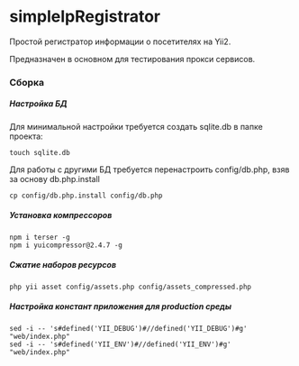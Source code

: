 
# simpleIpRegistrator

Простой регистратор информации о посетителях на Yii2.

Предназначен в основном для тестирования прокси сервисов.

### Сборка

##### Настройка БД

Для минимальной настройки требуется создать sqlite.db в папке проекта:  

```
touch sqlite.db
```

Для работы с другими БД требуется перенастроить config/db.php, взяв за основу db.php.install  

```
cp config/db.php.install config/db.php
```

##### Установка компрессоров

```
npm i terser -g
npm i yuicompressor@2.4.7 -g
```

##### Сжатие наборов ресурсов

```
php yii asset config/assets.php config/assets_compressed.php
```

##### Настройка констант приложения для production среды

```
sed -i -- 's#defined('YII_DEBUG')#//defined('YII_DEBUG')#g' "web/index.php"
sed -i -- 's#defined('YII_ENV')#//defined('YII_ENV')#g' "web/index.php"
```
